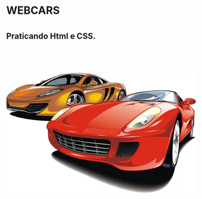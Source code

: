 <h1> WEBCARS <h1/>
<h2>Praticando Html e CSS.</h2>
<br>
<br>
<br>
<br>
<img src="https://github.com/nyckolasaraujo/Projeto.web.vendas/blob/main/img/depositphotos_49365935-stock-illustration-cars-of-future-my-original.jpg?raw=true">
